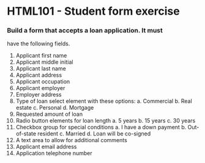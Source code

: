 #  HTML101 - Student form exercise

 ### Build a form that accepts a loan application. It must
  have the following fields.

  1. Applicant first name
  2. Applicant middle initial
  3. Applicant last name
  4. Applicant address
  5. Applicant occupation
  6. Applicant employer
  7. Employer address
  8. Type of loan select element with these options:
     a. Commercial
     b. Real estate
     c. Personal
     d. Mortgage
  9. Requested amount of loan
  10. Radio button elements for loan length
      a. 5 years
      b. 15 years
      c. 30 years
  11. Checkbox group for special conditions
      a. I have a down payment
      b. Out-of-state resident
      c. Married
      d. Loan will be co-signed
  12. A text area to allow for additional comments
  13. Applicant email address
  14. Application telephone number